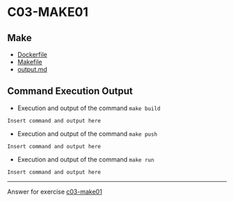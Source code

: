 # C03-MAKE01

## Make
- [Dockerfile](Dockerfile)
- [Makefile](Makefile)
- [output.md](output.md)

## Command Execution Output

- Execution and output of the command `make build`
```
Insert command and output here
```

- Execution and output of the command `make push`
```
Insert command and output here
```

- Execution and output of the command `make run`
```
Insert command and output here
```

<!-- Don't change anything below this point-->
<!-- Before commiting, remove both commented lines--> 
***
Answer for exercise [c03-make01](https://github.com/devopsacademyau/academy/blob/c41e824fb2a2c55e3a30b2371a87e3a7551b6741/classes/03class/exercises/c03-make01/README.md)